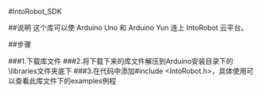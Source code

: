 #IntoRobot_SDK

##说明
这个库可以使 Arduino Uno 和 Arduino Yun 连上 IntoRobot 云平台。

##步骤

###1.下载库文件
###2.将下载下来的库文件解压到Arduino安装目录下的\libraries文件夹底下
###3.在代码中添加#include <IntoRobot.h>，具体使用可以查看此库文件下的examples例程
